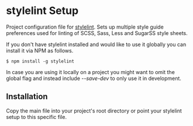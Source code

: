 
# stylelint Setup #

Project configuration file for
[stylelint](https://github.com/stylelint/stylelint). Sets up multiple style
guide preferences used for linting of SCSS, Sass, Less and SugarSS style
sheets.

If you don't have stylelint installed and would like to use it globally you can
install it via NPM as follows.

    $ npm install -g stylelint

In case you are using it locally on a project you might want to omit the global
flag and instead include *--save-dev* to only use it in development.

## Installation ##

Copy the main file into your project's root directory or point your stylelint
setup to this specific file.
